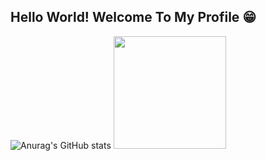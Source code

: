 ## Hello World! Welcome To My Profile 😁

![Anurag's GitHub stats](https://github-readme-stats.vercel.app/api?username=SheilaneIA11&show_icons=true&theme=algolia)
  <img height="180em" src="https://github-readme-stats.vercel.app/api/top-langs/?username=SheilaneIA11&layout=compact&langs_count=6&theme=algolia"/>


